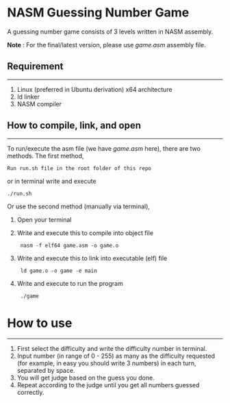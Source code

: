# NASM Guessing Number Game
A guessing number game consists of 3 levels written in NASM assembly.

**Note** : For the final/latest version, please use *game.asm* assembly file.

## Requirement
-------
1. Linux (preferred in Ubuntu derivation) x64 architecture
2. ld linker
3. NASM compiler

## How to compile, link, and open 
------------------
To run/execute the asm file (we have *game.asm* here), there are two methods.
The first method,

    Run run.sh file in the root folder of this repo

or in terminal write and execute

    ./run.sh

Or use the second method (manually via terminal),

1. Open your terminal
2. Write and execute this to compile into object file
   
        nasm -f elf64 game.asm -o game.o

3. Write and execute this to link into executable (elf) file
   
        ld game.o -o game -e main

4. Write and execute to run the program
   
        ./game


# How to use
------------------ 
1. First select the difficulty and write the difficulty number in terminal.
2. Input number (in range of 0 - 255) as many as the difficulty requested (for example, in easy you should write 3 numbers) in each turn, separated by space.
3. You will get judge based on the guess you done.
4. Repeat according to the judge until you get all numbers guessed correctly.
